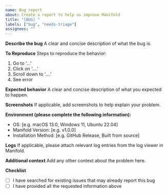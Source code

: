 ```yaml
---
name: Bug report
about: Create a report to help us improve Manifold
title: "[BUG] "
labels: ["bug", "needs-triage"]
assignees: ""
---
```


**Describe the bug**
A clear and concise description of what the bug is.

**To Reproduce**
Steps to reproduce the behavior:

1. Go to '...'
2. Click on '....'
3. Scroll down to '....'
4. See error

**Expected behavior**
A clear and concise description of what you expected to happen.

**Screenshots**
If applicable, add screenshots to help explain your problem.

**Environment (please complete the following information):**

- OS: [e.g. macOS 13.0, Windows 11, Ubuntu 22.04]
- Manifold Version: [e.g. v1.0.0]
- Installation Method: [e.g. GitHub Release, Built from source]

**Logs**
If applicable, please attach relevant log entries from the log viewer in Manifold.

**Additional context**
Add any other context about the problem here.

**Checklist**

- [ ] I have searched for existing issues that may already report this bug
- [ ] I have provided all the requested information above
